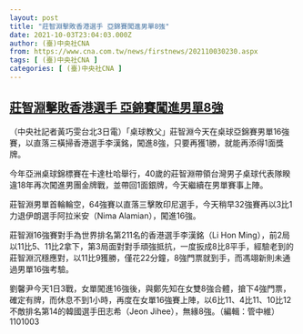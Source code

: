 ```yaml
---
layout: post
title: "莊智淵擊敗香港選手 亞錦賽闖進男單8強"
date: 2021-10-03T23:04:03.000Z
author: (臺)中央社CNA
from: https://www.cna.com.tw/news/firstnews/202110030230.aspx
tags: [ (臺)中央社CNA ]
categories: [ (臺)中央社CNA ]
---
```

<!--1633302243000-->
[莊智淵擊敗香港選手 亞錦賽闖進男單8強](https://www.cna.com.tw/news/firstnews/202110030230.aspx)
------

<div>
<div></div><div><p>（中央社記者黃巧雯台北3日電）「桌球教父」莊智淵今天在桌球亞錦賽男單16強賽，以直落三橫掃香港選手李漢銘，闖進8強，只要再獲1勝，就能再添得1面獎牌。</p><p>今年亞洲桌球錦標賽在卡達杜哈舉行，40歲的莊智淵帶領台灣男子桌球代表隊睽違18年再次闖進男團金牌戰，並帶回1面銀牌，今天繼續在男單賽事上陣。</p><p>莊智淵男單首輪輪空，64強賽以直落三擊敗印尼選手，今天稍早32強賽再以3比1力退伊朗選手阿拉米安（Nima Alamian），闖進16強。</p><p>莊智淵16強賽對手為世界排名第211名的香港選手李漢銘（Li Hon Ming），前2局以11比5、11比2拿下，第3局面對對手頑強抵抗，一度扳成8比8平手，經驗老到的莊智淵沉穩應對，以11比9獲勝，僅花22分鐘，8強門票就到手，而馮翊新則未通過男單16強考驗。</p><p>劉馨尹今天1日3戰，女單闖進16強後，與鄭先知在女雙8強合體，搶下4強門票，確定有牌，而休息不到1小時，再度在女單16強賽上陣，以6比11、4比11、10比12不敵排名第14的韓國選手田志希（Jeon Jihee），無緣8強。（編輯：管中維）1101003</p></div>
</div>
